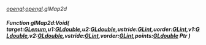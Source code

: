 _[opengl](../../modules/opengl/opengl-module.md):[opengl](../../modules/opengl/opengl-module.md).glMap2d_
##### Function glMap2d:Void( target:[GLenum](../../modules/opengl/opengl-glenum.md),u1:[GLdouble](../../modules/opengl/opengl-gldouble.md),u2:[GLdouble](../../modules/opengl/opengl-gldouble.md),ustride:[GLint](../../modules/opengl/opengl-glint.md),uorder:[GLint](../../modules/opengl/opengl-glint.md),v1:[GLdouble](../../modules/opengl/opengl-gldouble.md),v2:[GLdouble](../../modules/opengl/opengl-gldouble.md),vstride:[GLint](../../modules/opengl/opengl-glint.md),vorder:[GLint](../../modules/opengl/opengl-glint.md),points:[GLdouble](../../modules/opengl/opengl-gldouble.md) Ptr )

